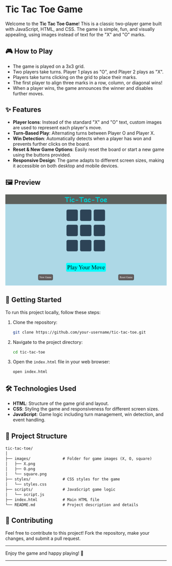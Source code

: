 
# Tic Tac Toe Game

Welcome to the **Tic Tac Toe Game**! This is a classic two-player game built with JavaScript, HTML, and CSS. The game is simple, fun, and visually appealing, using images instead of text for the "X" and "O" marks.

## 🎮 **How to Play**
- The game is played on a 3x3 grid.
- Two players take turns. Player 1 plays as "O", and Player 2 plays as "X".
- Players take turns clicking on the grid to place their marks.
- The first player to align three marks in a row, column, or diagonal wins!
- When a player wins, the game announces the winner and disables further moves.

## ✨ **Features**
- **Player Icons**: Instead of the standard "X" and "O" text, custom images are used to represent each player's move.
- **Turn-Based Play**: Alternating turns between Player O and Player X.
- **Win Detection**: Automatically detects when a player has won and prevents further clicks on the board.
- **Reset & New Game Options**: Easily reset the board or start a new game using the buttons provided.
- **Responsive Design**: The game adapts to different screen sizes, making it accessible on both desktop and mobile devices.

## 🖼️ **Preview**
![Tic Tac Toe Screenshot](./images/Ss.png)

## 🚀 **Getting Started**
To run this project locally, follow these steps:

1. Clone the repository:
    ```bash
    git clone https://github.com/your-username/tic-tac-toe.git
    ```
2. Navigate to the project directory:
    ```bash
    cd tic-tac-toe
    ```
3. Open the `index.html` file in your web browser:
    ```bash
    open index.html
    ```

## 🛠️ **Technologies Used**
- **HTML**: Structure of the game grid and layout.
- **CSS**: Styling the game and responsiveness for different screen sizes.
- **JavaScript**: Game logic including turn management, win detection, and event handling.

## 📂 **Project Structure**
```
tic-tac-toe/
│
├── images/              # Folder for game images (X, O, square)
│   ├── X.png
│   ├── O.png
│   └── square.png
├── styles/              # CSS styles for the game
│   └── styles.css
├── scripts/             # JavaScript game logic
│   └── script.js
├── index.html           # Main HTML file
└── README.md            # Project description and details
```

## 🤝 **Contributing**
Feel free to contribute to this project! Fork the repository, make your changes, and submit a pull request.

---

Enjoy the game and happy playing! 🎉

---


